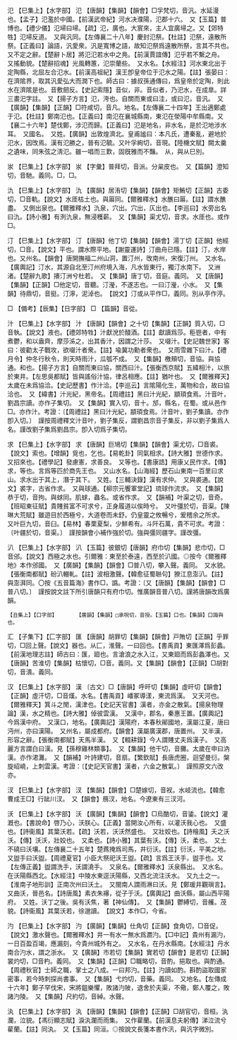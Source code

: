<!-- { "loadSidebar": true } -->
氾	【巳集上】【水字部】	氾	【唐韻】【集韻】【韻會】□孚梵切，音汎。水延漫也。【孟子】氾濫於中國。【前漢武帝紀】河水决濮陽，氾郡十六。　又【玉篇】普博也。【禮少儀】氾埽曰埽。【疏】氾，廣也。大賔來，主人宜廣埽之。又【郊特牲】氾埽反道。　又與汎同。【左傳襄二十八年】慶封氾祭。【杜註】氾祭，遠散所祭。【正義曰】論語，汎愛衆。汎是寬博之語，故知氾祭爲遠散所祭，言其不共也。　又不定之辭。【楚辭卜居】將氾氾若水中之鳧。【前漢賈誼傳】氾乎若不繫之舟。　又搖動貌。【楚辭招魂】光風轉蕙，氾崇蘭些。　又水名。【水經注】河水東北出于定陶縣，北屈左合氾水。【前漢高祖紀】漢王卽皇帝位于氾水之陽。【註】張晏曰：在濟隂界，取其汎愛弘大而潤下也。師古曰：據叔孫通傳曰，爲皇帝於定陶，則此水在濟隂是也。音敷劒反。【史記索隱】音似，非。音似者，乃汜水，在成臯。詳三畫汜字註。　又【揚子方言】氾，洿也。自關而東或曰洼，或曰氾，音汎。　又【廣韻】【集韻】【正韻】□符咸切，音凡。地名。【左傳襄二十四年】王出適鄭處于氾。【杜註】鄭南氾也。【正義曰】南氾在襄城縣南，東氾在滎陽中牟縣南。又【襄二十六年】楚伐鄭，涉氾而歸。【正義曰】氾是地名，非水名，是於氾地涉水耳。　又國名。　又姓。【廣韻】出敦煌濟北。皇甫謐曰：本凡氏，遭秦亂，避地於氾水，因攺焉。漢有氾勝之，晉有氾毓。又叶孚絢切，音現。【陸機文賦】闕太羹之遺味，同朱弦之淸氾。雖一唱而三歎，固旣雅而不豔。　从，與从巳別。

汖	【巳集上】【水字部】	汖	【字彙】普拜切，音派。分枲皮也。　又【篇韻】澄知切，音馳。義同。□，□。

氿	【巳集上】【水字部】	氿	【廣韻】居洧切【集韻】【韻會】矩鮪切【正韻】古委切，□音軌。【說文】水厓枯土也。與厬同。【爾雅釋水】水醮曰厬。【註】謂水醮盡。　又側出泉也。【爾雅釋水】氿泉，穴出。穴出，仄出也。【李巡曰】水旁出名曰氿。【詩小雅】有洌氿泉，無浸穫薪。　又【集韻】渠尤切，音求。水厓也。或作□。

汀	【巳集上】【水字部】	汀	【唐韻】他丁切【集韻】【韻會】湯丁切【正韻】他經切，□音。【說文】平也。謂水際平地。【謝靈運詩】汀曲舟已隱。【註】汀，水岸也。又州名。【韻會】唐開撫福二州山洞，置汀州，攺南州，宋復汀州。　又水名。【廣輿記】汀水，其源自北至汀州府境入海，凡水皆東行，獨汀水南下。　又洲渚。【楚辭九歌】攐汀洲兮杜若。　又【集韻】唐丁切，音庭。義同。　又【唐韻】【集韻】【正韻】□他定切，音聽。汀瀅，不遂志也。一曰汀瀅，小水。　又【集韻】待鼎切，音挺。汀濘，泥淖也。　【說文】汀或从平作□，義同。別从亭作渟。

□	【備考】【辰集】【日字部】	□	【篇韻】音從。

汁	【巳集上】【水字部】	汁	【唐韻】【韻會】之十切【集韻】【正韻】質入切，□音執。【說文】液也。【禮郊特牲】汁獻涗於醆酒。【註】獻讀爲莎。秬鬯者，中有煮鬱，和以盎齊，摩莎泲之，出其香汁，因謂之汁莎。　又啜汁。【史記魏世家】客曰：彼勸太子戰攻，欲啜汁者衆。【註】喩冀功勳者衆也。　又雨雪雜下曰汁。【禮月令】仲冬行秋令，則天時雨汁，瓜瓠不成。　又【集韻】檄頰切，音協。與協通。和也。【揚子方言】自關而東曰協，關西曰汁。【張衡西京賦】五緯相汁，以旅於東井。【左思吳都賦】皆與謠俗汁協，律呂相應。【註】猶叶也。　又【爾雅釋天】太歲在未爲協洽。【史記歷書】作汁洽。【李巡云】言隂陽化生，萬物和合，故曰協洽也。　又【緯書】汁光紀，黑帝名。【周禮註】黑曰汁光紀，顓頊食焉。汁音叶，劉昌宗讀。亦作子集切。　又【集韻】實入切，音十。邡，縣名，在蜀。或从邑作□。亦作汁。考證：〔【周禮註】黑曰汁光紀，顓頊食焉。汁音叶，劉子集讀。亦作卽入切。〕　謹按周禮釋文汁音叶，劉子集反，謂劉昌宗音子集反，非以劉子集爲人名。謹改劉子集爲劉昌宗。卽入切爲子集切。 

求	【巳集上】【水字部】	求	【唐韻】巨鳩切【集韻】【韻會】渠尤切，□音裘。【說文】索也。【增韻】覓也，乞也。【易乾卦】同氣相求。【詩大雅】世德作求。　又招來也。【禮學記】發慮憲，求善良。　又等也。【書康誥】用康乂民作求。【傳】求，等也。言爲等匹於商先王也。　又山水名。【山海經】歷石山東南一百里曰求山。求水出于其上，潛于其下。　又姓。【三輔決錄】漢有求仲。　又與裘通。【說文】裘字，古省作求。　又與球通。【柳宗元饗軍堂記】琉球作流求。　又【集韻】恭于切，音拘。與蛷同。肌蛷，蟲名。或省作求。　又【韻補】叶渠之切，音奇。【班昭東征賦】貴賤貧富不可求兮，正身履道以俟時兮。　又叶彊於切，音渠。【陳琳大荒賦】雖遊目於西極兮，大道卷而未舒。仍皇靈之攸暢兮，爰稽余之所求。　又叶巨九切，音臼。【易林】春栗夏梨，少鮮希有。斗阡石萬，貴不可求。考證：〔叶疆於切，音渠。〕　謹按韻會小補作強於切。強與彊同疆字。謹改彊。 

汃	【巳集上】【水字部】	汃	【玉篇】彼銀切【唐韻】府巾切【集韻】悲巾切，□音邠。【說文】西極之水也。引爾雅：東至於泰遠，西至於汃國。◎按今《爾雅釋地》本作邠國。　又【廣韻】【集韻】【韻會】□普八切，攀入聲。義同。　又水貌。【張衡南都賦】砏汃輣軋。【註】波相激聲。【韓愈征蜀聮句】獠江息澎汃。【註】與澎湃同。〇按《五音篇海》書作□，譌。考證：〔又【唐韻】【集韻】【韻會】□普八切。〕　謹按說文註下所引唐韻只有府巾切。惟廣韻音普八切。謹將唐韻改爲廣韻。 

	【丑集上】【口字部】		【廣韻】【集韻】□承呪切，音授。【玉篇】口也。【集韻】口誨與也。

汇	【子集下】【匚字部】	匯	【唐韻】胡罪切【集韻】【韻會】戸賄切【正韻】乎罪切，□回上聲。【說文】器也。从匚，淮聲。一曰回也。【書禹貢】東匯澤爲彭蠡。【前漢地理志註】師古曰：匯，廻也。言滄浪之水入江，又東廻而爲彭蠡澤也。又【唐韻】苦淮切【集韻】枯懷切，□音。義同。又【集韻】【韻會】【正韻】□胡對切，音潰。義同。

汉	【巳集上】【水字部】	漢	〔古文〕□【唐韻】呼旰切【集韻】虛旰切【韻會】【正韻】虛汗切，□音熯。水名。【書禹貢】嶓冢導漾，東流爲漢。　又天河也。【爾雅釋天】箕斗之閒，漢津也。【史記天官書】漢者，亦金之散氣。【揚泉物理論】漢，水之精也。【詩大雅】倬彼雲漢。　又漢中，郡名，秦惠王置。【廣輿記】今爲漢中府。　又漢口，地名。【廣輿記】漢陽府，本春秋鄖國地，漢屬江夏，唐曰沔州，亦曰漢陽。　又州名，屬成都府。【韻會】漢屬廣漢郡，唐置州。　又半漢，形容之辭。【張衡南都賦】天馬半漢。　又【輟耕錄】今人謂賤丈夫爲漢子。　又高麗方言謂白曰漢。見【孫穆雞林類事】。　又【集韻】他干切，音攤。太歲在申曰汭漢。亦作涒灘。　又【韻補】叶詩建切，音扇。【繁欽賦】長唐虎圈，迴望曼衍。槃旋岹嶢，上刺雲漢。考證：〔【史記天官書】漢者，六金之散氣。〕　謹照原文六改亦。 

汊	【巳集上】【水字部】	汊	【集韻】【韻會】□楚嫁切，音衩。水岐流也。【韓愈曹成王□】行跐川汊。　又【韻會】鴈汊，地名。今遼東有三汊河。

沃	【巳集上】【水字部】	沃	【廣韻】【集韻】【韻會】□烏酷切，音鋈。【說文】灌漑也。【書說命】啓乃心，沃朕心。【正義】當開汝心所有，以灌沃我心也。　又盛也。【詩衞風】其葉沃若。【疏】沃若，沃沃然盛也。　又壯姣也。【詩檜風】夭之沃沃。【傳】沃沃，壯姣也。　又柔也。【詩小雅】其葉有沃。【傳】沃，柔也。　又土不磽曰沃壤。【左傳襄二十五年】楚蔿掩爲司馬，井衍沃。【註】衍沃，平美之地。　又盥手曰沃盥。【周禮夏官】小臣大祭祀沃王盥。【疏】言爲王沃手，盥手也。又【左傳正義】盥謂洗手，沃謂澆手。　又泉名。【爾雅釋水】沃泉縣出。　又水名。在沃陽縣西北。【水經注】中陵水東逕沃陽縣，又西北流注沃水。　又九土之一。【淮南子地形訓】正南次州曰沃土。　又閩南人謂雨淋曰沃。見【鄭瑗井觀瑣言】。　又曲沃，晉邑名。【詩唐風】素衣朱襮，從子于沃。【廣輿記】曲沃縣，屬山西平陽府。　又姓。沃丁之後。吳有沃焦，著【神仙傳】。　又【集韻】鬱縛切，音艧。茂貌。【詩衞風】其葉沃若，徐邈讀。　【說文】本作□，今省。

汋	【巳集上】【水字部】	汋	【廣韻】【集韻】仕角切【正韻】食角切，□音促。【說文】激水聲也。【爾雅釋水】井一有水一無水爲瀱汋。【□中記】貴州有漏汋，一日百盈百竭，應漏刻，今貴州城外有之。　又水名，在丹水縣南。【水經注】丹水南合汋水，謂之浙水。　又【廣韻】市若切【集韻】實若切【韻會】是若切【正韻】裳灼切，□音杓。義同。　又【集韻】【正韻】□職略切，音酌。挹取也。與酌通。【周禮秋官】士師之職，掌士之八成。一曰邦汋。【註】汋讀如酌。斟酌盜取國家密事，若今時刺探尚書事。　又【集韻】弋灼切，音藥。義同。　又地名。【左傳成十六年】鄭子罕伐宋，宋將鉏樂懼，敗諸汋陂，退舍於夫渠，不儆，鄭人覆之，敗諸汋陵。　又【集韻】尺約切，音綽。水聲。

汍	【巳集上】【水字部】	汍	【唐韻】【集韻】【韻會】【正韻】□胡官切，音桓。汍瀾，泣貌。【馮衍顯志賦】淚汍瀾而雨集。　又作雚蘭。【前漢息夫躬傳】涕泣流兮雚蘭。【註】同汍。　又【玉篇】同洹。◎按說文長箋本書作汛，與汎字微別。

